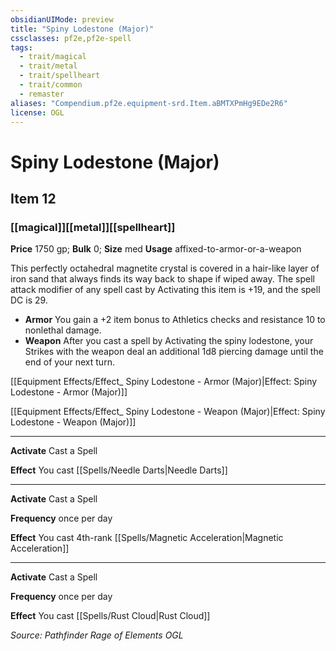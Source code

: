 ```yaml
---
obsidianUIMode: preview
title: "Spiny Lodestone (Major)"
cssclasses: pf2e,pf2e-spell
tags:
  - trait/magical
  - trait/metal
  - trait/spellheart
  - trait/common
  - remaster
aliases: "Compendium.pf2e.equipment-srd.Item.aBMTXPmHg9EDe2R6"
license: OGL
---
```

# Spiny Lodestone (Major)
## Item 12
### [[magical]][[metal]][[spellheart]]


**Price** 1750 gp; 
**Bulk** 0; **Size** med
**Usage** affixed-to-armor-or-a-weapon

This perfectly octahedral magnetite crystal is covered in a hair-like layer of iron sand that always finds its way back to shape if wiped away. The spell attack modifier of any spell cast by Activating this item is +19, and the spell DC is 29.

*   **Armor** You gain a +2 item bonus to Athletics checks and resistance 10 to nonlethal damage.
*   **Weapon** After you cast a spell by Activating the spiny lodestone, your Strikes with the weapon deal an additional 1d8 piercing damage until the end of your next turn.

[[Equipment Effects/Effect_ Spiny Lodestone - Armor (Major)|Effect: Spiny Lodestone - Armor (Major)]]

[[Equipment Effects/Effect_ Spiny Lodestone - Weapon (Major)|Effect: Spiny Lodestone - Weapon (Major)]]

* * *

**Activate** Cast a Spell

**Effect** You cast [[Spells/Needle Darts|Needle Darts]]

* * *

**Activate** Cast a Spell

**Frequency** once per day

**Effect** You cast 4th-rank [[Spells/Magnetic Acceleration|Magnetic Acceleration]]

* * *

**Activate** Cast a Spell

**Frequency** once per day

**Effect** You cast [[Spells/Rust Cloud|Rust Cloud]]

*Source: Pathfinder Rage of Elements*
*OGL*
